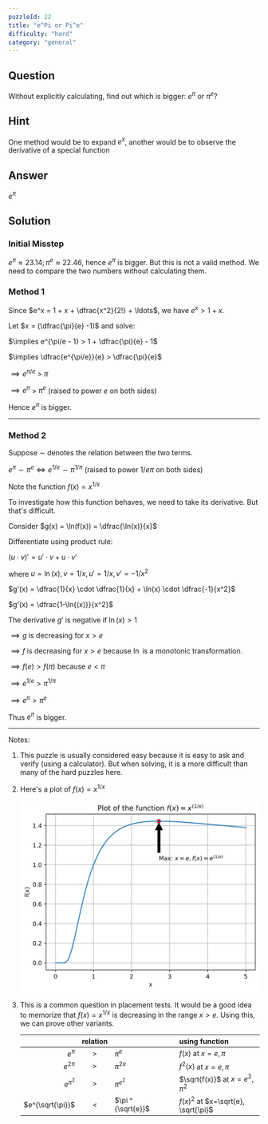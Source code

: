 ```yaml
---
puzzleId: 22
title: "e^Pi or Pi^e"
difficulty: "hard"
category: "general"
---
```


## Question
Without explicitly calculating, find out which is bigger: $e^\pi$ or $\pi^e$?

## Hint
One method would be to expand $e^x$, another would be to observe the derivative of a special function 

## Answer
$e^\pi$

## Solution
<!--
This is a common placement test question. 
-->
### Initial Misstep
$e^\pi \approx 23.14; \pi^e \approx 22.46$, hence $e^\pi$ is bigger.
But this is not a valid method. We need to compare the two numbers without calculating them.


### Method 1

Since $e^x = 1 + x + \dfrac{x^2}{2!} + \ldots$, we have $e^x > 1+x$. 

Let $x = (\dfrac{\pi}{e} -1)$ and solve:

$\implies e^{\pi/e - 1} > 1 + \dfrac{\pi}{e} - 1$

$\implies \dfrac{e^{\pi/e}}{e} > \dfrac{\pi}{e}$

$\implies e^{\pi/e}$ > $\pi$

$\implies e^\pi$ > $\pi^e$ (raised to power $e$ on both sides)

Hence $e^\pi$ is bigger.

---

### Method 2

Suppose $\sim$ denotes the relation between the two terms.

$e^\pi \sim \pi ^ e \iff e^{1/e} \sim \pi^{1/\pi}$ (raised to power $1/{e\pi}$ on both sides)

Note the function $f(x) = x^{1/x}$

To investigate how this function behaves, we need to take its derivative. But that's difficult.

<!-- 
Differentiating: $f'(x) = f(x) \cdot (1/x^2) \cdot (1- \ln{(x)} )$ 
This is too difficult for me.
-->
Consider $g(x) = \ln(f(x)) =  \dfrac{\ln(x)}{x}$

Differentiate using product rule: 

$(u \cdot v)' = u' \cdot v + u \cdot v'$ 

where $u=\ln(x), v = 1/x, u'=1/x, v' = -1/x^2$

$g'(x) = \dfrac{1}{x} \cdot \dfrac{1}{x} + \ln(x) \cdot \dfrac{-1}{x^2}$

$g'(x) = \dfrac{1-\ln{(x)}}{x^2}$

The derivative $g'$ is negative if $\ln(x) > 1$

$\implies g$ is decreasing for $x > e$

$\implies f$ is decreasing for $x > e$ because $\ln$ is a monotonic transformation.

$\implies f(e) > f(\pi)$ because $e<\pi$

$\implies e^{1/e} > \pi^{1/\pi}$


$\implies e^\pi > \pi^e$

Thus $e^\pi$ is bigger.

---
Notes:
1. This puzzle is usually considered easy because it is easy to ask and verify (using a calculator). But when solving, it is a more difficult than many of the hard puzzles here.

2. Here's a plot of $f(x)=x^{1/x}$ 

    ![plot](22_plot.svg)

3. This is a common question in placement tests. It would be a good idea to memorize that $f(x) = x^{1/x}$ is decreasing in the range $x > e$. Using this, we can prove other variants. 
   

    |                  | relation |                    | &nbsp;&nbsp; | using  function                      |
    | ---------------: | :------: | :----------------- | ------------ | :----------------------------------- |
    |        $e^{\pi}$ |   $>$    | $\pi^{e}$          |              | $f(x)$ at $x=e, \pi$                 |
    |      $e^{2 \pi}$ |   $>$    | $\pi ^ {2e}$       |              | $f^2(x)$ at $x=e, \pi$               |
    |      $e^{\pi^2}$ |   $>$    | $\pi ^ {e^2}$      |              | $\sqrt{f(x)}$ at $x=e^2, \pi^2$      |
    | $e^{\sqrt{\pi}}$ |   $<$    | $\pi ^ {\sqrt{e}}$ |              | $f(x)^2$ at $x=\sqrt{e}, \sqrt{\pi}$ |
    
    
    <!-- |  $e^{2\pi}$ |   $>$    | $\pi ^ {2e}$  |              |        $f(x)/2$ at $x=2e, 2\pi$ | -->
